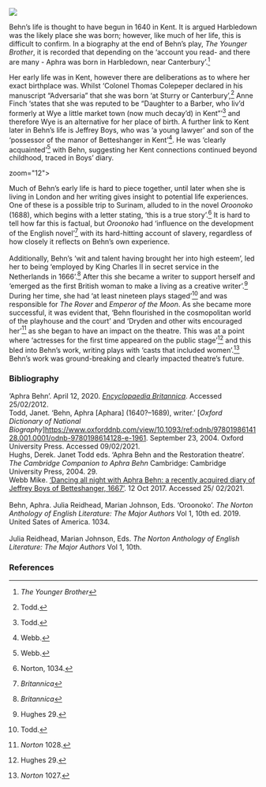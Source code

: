 <a href="https://dev.visual-essays.app"><img src="https://dev-visual-essays.netlify.app/images/ve-button.png"></a>

<param ve-config title="Aphra Behn (1640? – 1689)" author="Alexa Barrett" layout="vtl" banner="/images/banners/17c.jpg"> 

<param ve-entity eid="Q29303" aliases="Canterbury">
<param ve-entity eid="Q5654535" aliases="Harbledown">
<param ve-entity eid="Q590063" aliases="Wye">
<param ve-entity eid="Q2173192" aliases="Sturry">
<param ve-entity eid="Q4898591" aliases="Betteshanger">

Behn’s life is thought to have begun in 1640 in Kent. It is argued Harbledown was the likely place she was born; however, like much of her life, this is difficult to confirm. In a biography at the end of Behn’s play, _The Younger Brother_, it is recorded that depending on the ‘account you read- and there are many - Aphra was born in Harbledown, near Canterbury’.[^ref1] 
<param ve-image url="https://upload.wikimedia.org/wikipedia/commons/3/30/Aphra_Behn_by_Peter_Lely_ca._1670.jpg" label="Aphra Behn by Peter Lely, Public domain, via Wikimedia Commons"> 

Her early life was in Kent, however there are deliberations as to where her exact birthplace was. Whilst ‘Colonel Thomas Colepeper declared in his manuscript “Adversaria” that she was born ‘at Sturry or Canterbury’,[^ref2] Anne Finch ‘states that she was reputed to be “Daughter to a Barber, who liv’d formerly at Wye a little market town (now much decay’d) in Kent”’[^ref3] and therefore Wye is an alternative for her place of birth. A further link to Kent later in Behn’s life is Jeffrey Boys, who was ‘a young lawyer’ and son of the ‘possessor of the manor of Betteshanger in Kent’[^ref4]. He was ‘clearly acquainted’[^ref5] with Behn, suggesting her Kent connections continued beyond childhood, traced in Boys’ diary.
<param ve-map center="Q4898591"> zoom="12">

Much of Behn’s early life is hard to piece together, until later when she is living in London and her writing gives insight to potential life experiences. One of these is a possible trip to Surinam, alluded to in the novel _Oroonoko_ (1688), which begins with a letter stating, ‘this is a true story’.[^ref6] It is hard to tell how far this is factual, but _Oroonoko_ had ‘influence on the development of the English novel’[^ref7] with its hard-hitting account of slavery, regardless of how closely it reflects on Behn’s own experience.
<br><br>
Additionally, Behn’s ‘wit and talent having brought her into high esteem’, led her to being ‘employed by King Charles II in secret service in the Netherlands in 1666’.[^ref8] After this she became a writer to support herself and ‘emerged as the first British woman to make a living as a creative writer’.[^ref9] During her time, she had ‘at least nineteen plays staged’[^ref10] and was responsible for _The Rover_ and _Emperor of the Moon_. As she became more successful, it was evident that, ‘Behn flourished in the cosmopolitan world of the playhouse and the court’ and ‘Dryden and other wits encouraged her’[^ref11] as she began to have an impact on the theatre. This was at a point where ‘actresses for the first time appeared on the public stage’[^ref12] and this bled into Behn’s work, writing plays with ‘casts that included women’.[^ref13] Behn’s work was ground-breaking and clearly impacted theatre’s future.
<param ve-image url="https://upload.wikimedia.org/wikipedia/commons/6/67/Feignd_Curtizans_by_Aphra_Behn_title_page.jpg" attribution="Mrs Aphra Behn, Public domain, via Wikimedia Commons">

### Bibliography

‘Aphra Behn’. April 12, 2020. [_Encyclopaedia Britannica_](https://www.britannica.com/biography/Aphra-Behn). Accessed 25/02/2012.
<br>
Todd, Janet. ‘Behn, Aphra [Aphara] (1640?–1689), writer.’ [_Oxford Dictionary of National Biography_]https://www.oxforddnb.com/view/10.1093/ref:odnb/9780198614128.001.0001/odnb-9780198614128-e-1961. September 23, 2004. Oxford University Press. Accessed 09/02/2021. 
<br>
Hughs, Derek. Janet Todd eds. ‘Aphra Behn and the Restoration theatre’. _The Cambridge Companion to Aphra Behn_ Cambridge: Cambridge University Press, 2004. 29.
<br>
Webb Mike. [‘Dancing all night with Aphra Behn: a recently acquired diary of Jeffrey Boys of Betteshanger, 1667’](https://blogs.bodleian.ox.ac.uk/archivesandmanuscripts/tag/aphra-behn/). 12 Oct 2017. Accessed 25/ 02/2021.  
<br>
Behn, Aphra. Julia Reidhead, Marian Johnson, Eds. ‘Oroonoko’. _The Norton Anthology of English Literature: The Major Authors_ Vol 1, 10th ed. 2019. United Sates of America. 1034.   
<br>
Julia Reidhead, Marian Johnson, Eds. _The Norton Anthology of English Literature: The Major Authors_ Vol 1, 10th.   

### References

[^ref1]: _The Younger Brother_    
[^ref2]: Todd.   
[^ref3]: Todd.   
[^ref4]: Webb.   
[^ref5]: Webb.   
[^ref6]: Norton, 1034.   
[^ref7]: _Britannica_   
[^ref8]: _Britannica_   
[^ref9]: Hughes 29.   
[^ref10]: Todd.   
[^ref11]: _Norton_ 1028.   
[^ref12]: Hughes 29.   
[^ref13]: _Norton_ 1027.  

